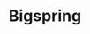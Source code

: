 ---
title: "Bigspring"
description: "Most Popular Business Theme"
image_webp: images/templates/bigspring.webp
image: images/templates/bigspring.jpg

---